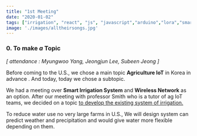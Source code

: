 ```yaml
---
title: "1st Meeting"
date: "2020-01-02"
tags: ["irrigation", "react", "js", "javascript","arduino","lora","smart","farm","purdue","indiana"]
image: './images/alltheirsongs.jpg'
---
```


### 0. To make *a* Topic


*[ attendance : Myungwoo Yang, Jeongjun Lee, Subeen Jeong ]*

Before coming to the U.S., we chose a main topic **Agriculture IoT** in Korea in advance . And today,  today we chose a subtopic.

We had a meeting over **Smart Irrigation System** and **Wireless Network** as an option. After our meeting with  professor Smith who is a tutor of ag IoT teams, we decided on a topic <u>to develop the existing system of irrigation.</u>

To reduce water use no very large farms in U.S., We will design system can predict weather and precipitation and would give water more flexible depending on them.


<!--- reference links --->
[AllTheirSongs]: <https://alltheirsongs.com/?artist=the%20midnight>
